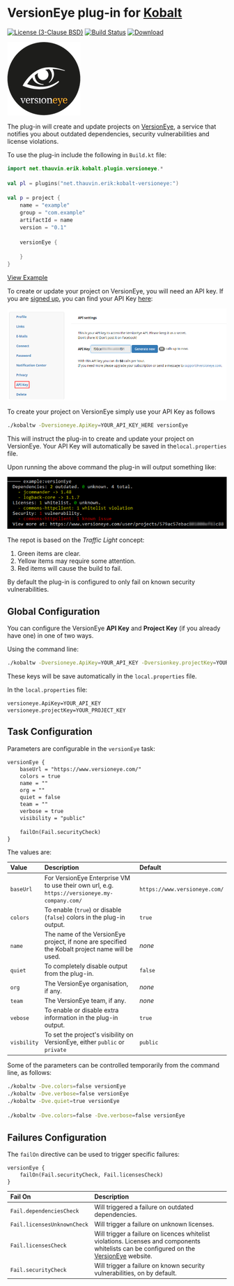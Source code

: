 # VersionEye plug-in for [Kobalt](http://beust.com/kobalt/home/index.html)

[![License (3-Clause BSD)](https://img.shields.io/badge/license-BSD%203--Clause-blue.svg?style=flat-square)](http://opensource.org/licenses/BSD-3-Clause) [![Build Status](https://travis-ci.org/ethauvin/kobalt-versioneye.svg?branch=master)](https://travis-ci.org/ethauvin/kobalt-versioneye) [![Download](https://api.bintray.com/packages/ethauvin/maven/kobalt-versioneye/images/download.svg) ](https://bintray.com/ethauvin/maven/kobalt-versioneye/_latestVersion)

[![VersionEye Logo](src/site/images/VersionEyeLogo.png)](https://www.versioneye.com)

The plug-in will create and update projects on [VersionEye](https://www.versioneye.com/), a service that notifies you about outdated dependencies, security vulnerabilities and license violations.

To use the plug-in include the following in `Build.kt` file:

```kotlin
import net.thauvin.erik.kobalt.plugin.versioneye.*

val pl = plugins("net.thauvin.erik:kobalt-versioneye:")

val p = project {
    name = "example"
    group = "com.example"
    artifactId = name
    version = "0.1"
    
    versionEye {
    
    }
}
```
[View Example](https://github.com/ethauvin/kobalt-versioneye/blob/master/example/kobalt/src/Build.kt)

To create or update your project on VersionEye, you will need an API key. If you are [signed up](https://www.versioneye.com/signup), you can find your API Key [here](https://www.versioneye.com/settings/api):

[![VersionEye API Key](src/site/images/VersionEyeApiKey.png)](https://www.versioneye.com/settings/api)

To create your project on VersionEye simply use your API Key as follows

```bash
./kobaltw -Dversioneye.ApiKey=YOUR_API_KEY_HERE versionEye
```

This will instruct the plug-in to create and update your project on VersionEye. Your API Key will automatically be saved in the`local.properties` file.

Upon running the above command the plug-in will output something like:

![Example Report](src/site/images/ExampleReport.png)

The repot is based on the *Traffic Light* concept:

1. Green items are clear.
2. Yellow items may require some attention.
3. Red items will cause the build to fail.

By default the plug-in is configured to only fail on known security vulnerabilities.

## Global Configuration

You can configure the VersionEye **API Key** and **Project Key** (if you already have one) in one of two ways.

Using the command line:

``` bash
./kobaltw -Dversioneye.ApiKey=YOUR_API_KEY -Dversionkey.projectKey=YOUR_PROJECT_KEY versionEye
```
These keys will be save automatically in the `local.properties` file.

In the `local.properties` file:

```
versioneye.ApiKey=YOUR_API_KEY
versioneye.projectKey=YOUR_PROJECT_KEY
```
## Task Configuration

Parameters are configurable in the `versionEye` task:

```
versionEye {
    baseUrl = "https://www.versioneye.com/"
    colors = true
    name = ""
    org = ""
    quiet = false
    team = ""
    verbose = true
    visibility = "public"

    failOn(Fail.securityCheck)
}
```

The values are:

| Value       | Description                                                                                     | Default                       |
| :---------- | :---------------------------------------------------------------------------------------------- | :---------------------------- |
| `baseUrl`   | For VersionEye Enterprise VM to use their own url, e.g. `https://versioneye.my-company.com/`    | `https://www.versioneye.com/` |
| `colors`    | To enable (`true`) or disable (`false`) colors in the plug-in output.                           | `true`                        |
| `name`      | The name of the VersionEye project, if none are specified the Kobalt project name will be used. | *none*                        |          
| `quiet`     | To completely disable output from the plug-in.                                                  | `false`                       |
| `org`       | The VersionEye organisation, if any.                                                            | *none*                        |
| `team`      | The VersionEye team, if any.                                                                    | *none*                        |
| `vebose`    | To enable or disable extra information in the plug-in output.                                   | `true`                        |
| `visbility` | To set the project's visibility on VersionEye, either `public` or `private`                     | `public`                      |

Some of the parameters can be controlled temporarily from the command line, as follows:

```bash
./kobaltw -Dve.colors=false versionEye
./kobaltw -Dve.verbose=false versionEye
./kobaltw -Dve.quiet=true versionEye

./kobaltw -Dve.colors=false -Dve.verbose=false versionEye
```

## Failures Configuration

The `failOn` directive can be used to trigger specific failures:

```
versionEye {
    failOn(Fail.securityCheck, Fail.licensesCheck)
}
```

| Fail On                     | Description                                                                                                                                                             |
| :-------------------------- | :---------------------------------------------------------------------------------------------------------------------------------------------------------------------- |
| `Fail.dependenciesCheck`    | Will triggered a failure on outdated dependencies.                                                                                                                      |
| `Fail.licensesUnknownCheck` | Will trigger a failure on unknown licenses.                                                                                                                             |
| `Fail.licensesCheck`        | Will trigger a failure on licences whitelist violations. Licenses and components whitelists can be configured on the [VersionEye](https://www.versioneye.com/) website. |
| `Fail.securityCheck`        | Will trigger a failure on known security vulnerabilities, on by default.                                                                                                |